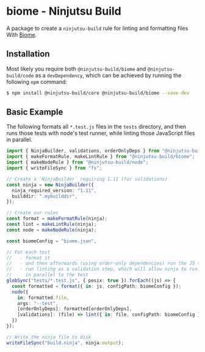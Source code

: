 # biome - Ninjutsu Build

A package to create a `ninjutsu-build` rule for linting and formatting files With
[Biome](https://biomejs.dev/).

## Installation

Most likely you require both `@ninjutsu-build/biome` and `@ninjutsu-build/code` as a
`devDependency`, which can be achieved by running the following `npm` command:

```bash
$ npm install @ninjutsu-build/core @ninjutsu-build/biome --save-dev
```

## Basic Example

The following formats all `*.test.js` files in the `tests` directory, and then
runs those tests with node's test runner, while linting those JavaScript files
in parallel.

```ts
import { NinjaBuilder, validations, orderOnlyDeps } from "@ninjutsu-build/core";
import { makeFormatRule, makeLintRule } from "@ninjutsu-build/biome";
import { makeNodeRule } from "@ninjutsu-build/node";
import { writeFileSync } from "fs";

// Create a `NinjaBuilder` requiring 1.11 (for validations)
const ninja = new NinjaBuilder({
  ninja_required_version: "1.11",
  builddir: ".mybuilddir",
});

// Create our rules
const format = makeFormatRule(ninja);
const lint = makeLintRule(ninja);
const node = makeNodeRule(ninja);

const biomeConfig = "biome.json",

// For each test
//   - format it
//   - and then afterwards (using order-only dependencies) run the JS test
//   - run linting as a validation step, which will allow ninja to run it
//     in parallel to the test
globSync("tests/*.test.js", { posix: true }).forEach((js) => {
  const formatted = format({ in: js, configPath: biomeConfig });
  node({
    in: formatted.file,
    args: "--test",
    [orderOnlyDeps]: formatted[orderOnlyDeps],
    [validations]: (file) => lint({ in: file, configPath: biomeConfig }),
  })
});

// Write the ninja file to disk
writeFileSync("build.ninja", ninja.output);
```
